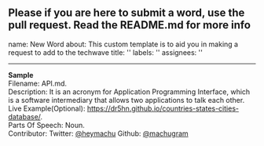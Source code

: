 Please if you are here to submit a word, use the pull request. Read the README.md for more info
---
name: New Word
about: This custom template is to aid you in making a request to add to the techwave
title: ''
labels: ''
assignees: ''

---

**Sample**    
Filename: API.md.     
Description:  It is an acronym for Application Programming Interface, which is a software intermediary that allows two applications to talk each other.  
Live Example(Optional): https://dr5hn.github.io/countries-states-cities-database/.    
Parts Of Speech: Noun.    
Contributor: Twitter: [@heymachu](https://twitter.com/heymachu) Github: [@machugram](https://github.com/machugram)
